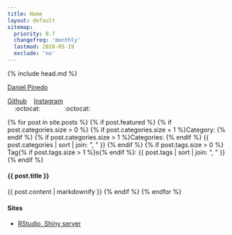```yaml
---
title: Home
layout: default
sitemap:
  priority: 0.7
  changefreq: 'monthly'
  lastmod: 2018-05-19
  exclude: 'no'
---
```

{% include head.md %}

<script type="text/javascript" src="https://platform.linkedin.com/badges/js/profile.js" async defer></script>
<div class="LI-profile-badge"  data-version="v1" data-size="medium" data-locale="en_US" data-type="horizontal" data-theme="dark" data-vanity="danielpinedo"><a class="LI-simple-link" href='https://www.linkedin.com/in/danielpinedo?trk=profile-badge'>Daniel Pinedo</a></div>

[Github](https://github.com/dapinedo) &nbsp;&nbsp; [Instagram](https://www.instagram.com/daniel_a_pinedo) <br />
&nbsp;&nbsp;&nbsp;&nbsp;:octocat:&nbsp;&nbsp;&nbsp;&nbsp;&nbsp;&nbsp;&nbsp;&nbsp;&nbsp;&nbsp;&nbsp;&nbsp;&nbsp;&nbsp;:octocat:

<div class = "featured-posts">
{% for post in site.posts %}
  {% if post.featured %}
    {% if post.categories.size > 0 %}
      {% if post.categories.size = 1 %}Category: {% endif %}
      {% if post.categories.size > 1 %}Categories: {% endif %}
      {{ post.categories | sort | join: ", " }}
    {% endif %}
    {% if post.tags.size > 0 %}
      Tag{% if post.tags.size > 1 %}s{% endif %}: 
      {{ post.tags | sort | join: ", " }}
    {% endif %}
    <h4>
      {{ post.title }} 
    </h4>
    {{ post.content | markdownify }}
  {% endif %}
{% endfor %}
</div>

#### Sites
* [RStudio, Shiny server](https://r.pinedo.org)
